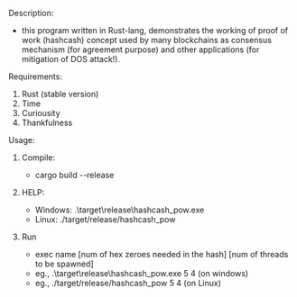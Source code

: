 Description:

- this program written in Rust-lang, demonstrates the working of proof of work (hashcash) concept used by many blockchains as consensus mechanism (for agreement purpose) and other applications (for mitigation of DOS attack!).

Requirements:

1. Rust (stable version)
2. Time
3. Curiousity
4. Thankfulness

Usage:

1. Compile:

   - cargo build --release

2. HELP:

   - Windows: .\target\release\hashcash_pow.exe
   - Linux: ./target/release/hashcash_pow

3. Run
   - exec name [num of hex zeroes needed in the hash] [num of threads to be spawned]
   - eg., .\target\release\hashcash_pow.exe 5 4 (on windows)
   - eg., ./target/release/hashcash_pow 5 4 (on Linux)
